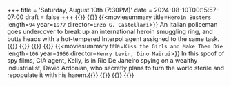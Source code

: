+++
title = 'Saturday, August 10th (7:30PM)'
date = 2024-08-10T00:15:57-07:00
draft = false
+++
{{<movienight>}}
{{<movie>}}
{{<moviesummary title=`Heroin Busters` length=`94` year=`1977` director=`Enzo G. Castellari`>}}
An Italian policeman goes undercover to break up an international heroin smuggling ring, and butts heads with a hot-tempered Interpol agent assigned to the same task.
{{</moviesummary>}}
{{<movietrailer OcT67OpF6Gk>}}
{{</movie>}}
{{<movie>}}
{{<moviesummary title=`Kiss the Girls and Make Them Die` length=`106` year=`1966` director=`Henry Levin, Dino Mairui`>}}
In this spoof of spy films, CIA agent, Kelly, is in Rio De Janeiro spying on a wealthy industrialist, David Ardonian, who secretly plans to turn the world sterile and repopulate it with his harem.{{</moviesummary>}}
{{<movietrailer PBORt0Cc42o>}}
{{</movie>}}
{{</movienight>}}